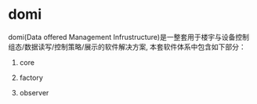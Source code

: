 # domi
 domi(Data offered Management Infrustructure)是一整套用于楼宇与设备控制组态/数据读写/控制策略/展示的软件解决方案, 本套软件体系中包含如下部分：

 1. core

 2. factory

 3. observer

